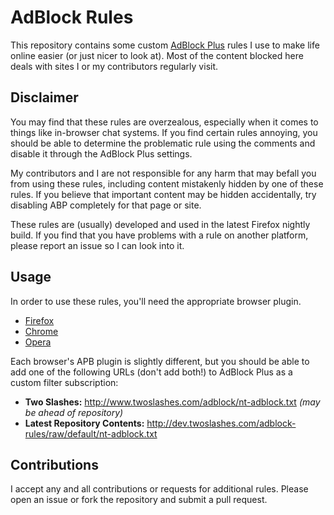 # AdBlock Rules

This repository contains some custom [AdBlock Plus](https://adblockplus.org/en/about) rules I use to make life online easier (or just nicer to look at).  Most of the content blocked here deals with sites I or my contributors regularly visit.

## Disclaimer

You may find that these rules are overzealous, especially when it comes to things like in-browser chat systems.  If you find certain rules annoying, you should be able to determine the problematic rule using the comments and disable it through the AdBlock Plus settings.

My contributors and I are not responsible for any harm that may befall you from using these rules, including content mistakenly hidden by one of these rules.  If you believe that important content may be hidden accidentally, try disabling ABP completely for that page or site.

These rules are (usually) developed and used in the latest Firefox nightly build.  If you find that you have problems with a rule on another platform, please report an issue so I can look into it.

## Usage

In order to use these rules, you'll need the appropriate browser plugin.

* [Firefox](https://adblockplus.org/en/firefox)
* [Chrome](https://adblockplus.org/en/chrome)
* [Opera](https://adblockplus.org/en/opera)

Each browser's APB plugin is slightly different, but you should be able to add one of the following URLs (don't add both!) to AdBlock Plus as a custom filter subscription:

* **Two Slashes:** <http://www.twoslashes.com/adblock/nt-adblock.txt> *(may be ahead of repository)*
* **Latest Repository Contents:** <http://dev.twoslashes.com/adblock-rules/raw/default/nt-adblock.txt>

## Contributions

I accept any and all contributions or requests for additional rules.  Please open an issue or fork the repository and submit a pull request.

